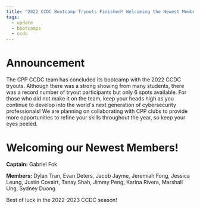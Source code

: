 ```yaml
---
title: "2022 CCDC Bootcamp Tryouts Finished! Welcoming the Newest Members!"
tags:
  - update
  - bootcamps
  - ccdc
---
```


# Announcement

The CPP CCDC team has concluded its bootcamp with the 2022 CCDC tryouts. Although there was a strong showing from many students, there was a record number of tryout participants but only 6 spots available. For those who did not make it on the team, keep your heads high as you continue to develop into the world's next generation of cybersecurity professionals! We are planning on collaborating with CPP clubs to provide more opportunities to refine your skills throughout the year, so keep your eyes peeled. 

# Welcoming our Newest Members!

**Captain:** Gabriel Fok

**Members:** Dylan Tran, Evan Deters, Jacob Jayme, Jeremiah Fong, Jessica Leung, Justin Covairt, Tanay Shah, Jimmy Peng, Karina Rivera, Marshall Ung, Sydney Duong

Best of luck in the 2022-2023 CCDC season!